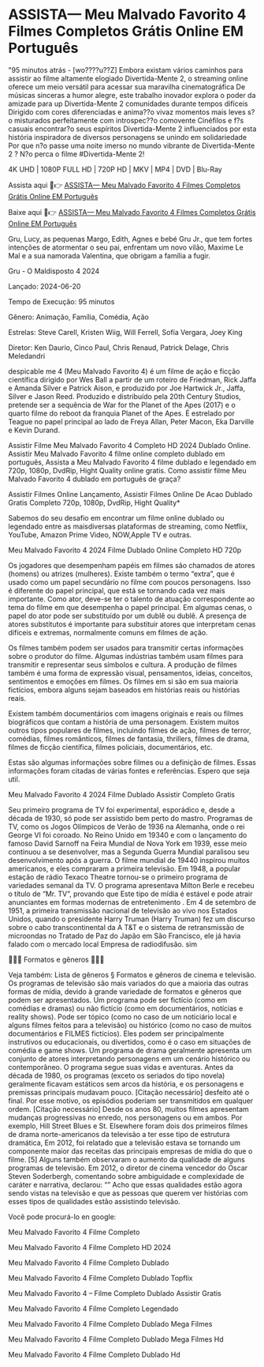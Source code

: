 # ASSISTA— Meu Malvado Favorito 4 Filmes Completos Grátis Online EM Português

"95 minutos atrás - [wo????u??Z] Embora existam vários caminhos para assistir ao filme altamente elogiado Divertida-Mente 2, o streaming online oferece um meio versátil para acessar sua maravilha cinematográfica De músicas sinceras a humor alegre, este trabalho inovador explora o poder da amizade para up Divertida-Mente 2 comunidades durante tempos difíceis Dirigido com cores diferenciadas e anima??o vivaz momentos mais leves s?o misturados perfeitamente com introspec??o comovente Cinéfilos e f?s casuais encontrar?o seus espíritos Divertida-Mente 2 influenciados por esta história inspiradora de diversos personagens se unindo em solidariedade Por que n?o passe uma noite imerso no mundo vibrante de Divertida-Mente 2 ? N?o perca o filme #Divertida-Mente 2!

4K UHD | 1080P FULL HD | 720P HD | MKV | MP4 | DVD | Blu-Ray

Assista aqui 🔴👉  [ASSISTA— Meu Malvado Favorito 4 Filmes Completos Grátis Online EM Português](https://ranzmovie.com/pt/movie/519182/despicable-me-4)

Baixe aqui 🔴👉  [ASSISTA— Meu Malvado Favorito 4 Filmes Completos Grátis Online EM Português](https://ranzmovie.com/en/movie/519182/despicable-me-4)

Gru, Lucy, as pequenas Margo, Edith, Agnes e bebé Gru Jr., que tem fortes intenções de atormentar o seu pai, enfrentam um novo vilão, Maxime Le Mal e a sua namorada Valentina, que obrigam a família a fugir.

Gru - O Maldisposto 4 2024

Lançado: 2024-06-20

Tempo de Execução: 95 minutos

Gênero: Animação, Família, Comédia, Ação

Estrelas: Steve Carell, Kristen Wiig, Will Ferrell, Sofía Vergara, Joey King

Diretor: Ken Daurio, Cinco Paul, Chris Renaud, Patrick Delage, Chris Meledandri

despicable me 4 (Meu Malvado Favorito 4) é um filme de ação e ficção científica dirigido por Wes Ball a partir de um roteiro de Friedman, Rick Jaffa e Amanda Silver e Patrick Aison, e produzido por Joe Hartwick Jr., Jaffa, Silver e Jason Reed. Produzido e distribuído pela 20th Century Studios, pretende ser a sequência de War for the Planet of the Apes (2017) e o quarto filme do reboot da franquia Planet of the Apes. É estrelado por Teague no papel principal ao lado de Freya Allan, Peter Macon, Eka Darville e Kevin Durand.

Assistir Filme Meu Malvado Favorito 4 Completo HD 2024 Dublado Online. Assistir Meu Malvado Favorito 4 filme online completo dublado em português, Assista a Meu Malvado Favorito 4 filme dublado e legendado em 720p, 1080p, DvdRip, Hight Quality online gratis. Como assistir filme Meu Malvado Favorito 4 dublado em português de graça?

Assistir Filmes Online Lançamento, Assistir Filmes Online De Acao Dublado Gratis Completo 720p, 1080p, DvdRip, Hight Quality*

Sabemos do seu desafio em encontrar um filme online dublado ou legendado entre as maisdiversas plataformas de streaming, como Netflix, YouTube, Amazon Prime Video, NOW,Apple TV e outras.

Meu Malvado Favorito 4 2024 Filme Dublado Online Completo HD 720p

Os jogadores que desempenham papéis em filmes são chamados de atores (homens) ou atrizes (mulheres). Existe também o termo “extra”, que é usado como um papel secundário no filme com poucos personagens. Isso é diferente do papel principal, que está se tornando cada vez mais importante. Como ator, deve-se ter o talento de atuação correspondente ao tema do filme em que desempenha o papel principal. Em algumas cenas, o papel do ator pode ser substituído por um dublê ou dublê. A presença de atores substitutos é importante para substituir atores que interpretam cenas difíceis e extremas, normalmente comuns em filmes de ação.

Os filmes também podem ser usados para transmitir certas informações sobre o produtor do filme. Algumas indústrias também usam filmes para transmitir e representar seus símbolos e cultura. A produção de filmes também é uma forma de expressão visual, pensamentos, ideias, conceitos, sentimentos e emoções em filmes. Os filmes em si são em sua maioria fictícios, embora alguns sejam baseados em histórias reais ou histórias reais.

Existem também documentários com imagens originais e reais ou filmes biográficos que contam a história de uma personagem. Existem muitos outros tipos populares de filmes, incluindo filmes de ação, filmes de terror, comédias, filmes românticos, filmes de fantasia, thrillers, filmes de drama, filmes de ficção científica, filmes policiais, documentários, etc.

Estas são algumas informações sobre filmes ou a definição de filmes. Essas informações foram citadas de várias fontes e referências. Espero que seja util.

Meu Malvado Favorito 4 2024 Filme Dublado Assistir Completo Gratis

Seu primeiro programa de TV foi experimental, esporádico e, desde a década de 1930, só pode ser assistido bem perto do mastro. Programas de TV, como os Jogos Olímpicos de Verão de 1936 na Alemanha, onde o rei George VI foi coroado. No Reino Unido em 19340 e com o lançamento do famoso David Sarnoff na Feira Mundial de Nova York em 1939, esse meio continuou a se desenvolver, mas a Segunda Guerra Mundial paralisou seu desenvolvimento após a guerra. O filme mundial de 19440 inspirou muitos americanos, e eles compraram a primeira televisão. Em 1948, a popular estação de rádio Texaco Theatre tornou-se o primeiro programa de variedades semanal da TV. O programa apresentava Milton Berle e recebeu o título de “Mr. TV”, provando que Este tipo de mídia é estável e pode atrair anunciantes em formas modernas de entretenimento . Em 4 de setembro de 1951, a primeira transmissão nacional de televisão ao vivo nos Estados Unidos, quando o presidente Harry Truman (Harry Truman) fez um discurso sobre o cabo transcontinental da A
T&T e o sistema de retransmissão de microondas no Tratado de Paz do Japão em São Francisco, ele já havia falado com o mercado local Empresa de radiodifusão. sim

🔴🔴🔴 Formatos e gêneros 🔴🔴🔴

Veja também: Lista de gêneros § Formatos e gêneros de cinema e televisão. Os programas de televisão são mais variados do que a maioria das outras formas de mídia, devido à grande variedade de formatos e gêneros que podem ser apresentados. Um programa pode ser fictício (como em comédias e dramas) ou não fictício (como em documentários, notícias e reality shows). Pode ser tópico (como no caso de um noticiário local e alguns filmes feitos para a televisão) ou histórico (como no caso de muitos documentários e FILMES fictícios). Eles podem ser principalmente instrutivos ou educacionais, ou divertidos, como é o caso em situações de comédia e game shows. Um programa de drama geralmente apresenta um conjunto de atores interpretando personagens em um cenário histórico ou contemporâneo. O programa segue suas vidas e aventuras. Antes da década de 1980, os programas (exceto os seriados do tipo novela) geralmente ficavam estáticos sem arcos da história, e os personagens e premissas principais mudavam pouco. [Citação necessário] desfeito até o final. Por esse motivo, os episódios poderiam ser transmitidos em qualquer ordem. [Citação necessário] Desde os anos 80, muitos filmes apresentam mudanças progressivas no enredo, nos personagens ou em ambos. Por exemplo, Hill Street Blues e St. Elsewhere foram dois dos primeiros filmes de drama norte-americanos da televisão a ter esse tipo de estrutura dramática, Em 2012, foi relatado que a televisão estava se tornando um componente maior das receitas das principais empresas de mídia do que o filme. [5] Alguns também observaram o aumento da qualidade de alguns programas de televisão. Em 2012, o diretor de cinema vencedor do Oscar Steven Soderbergh, comentando sobre ambiguidade e complexidade de caráter e narrativa, declarou: “” Acho que essas qualidades estão agora sendo vistas na televisão e que as pessoas que querem ver histórias com esses tipos de qualidades estão assistindo televisão.

Você pode procurá-lo en google:

Meu Malvado Favorito 4 Filme Completo

Meu Malvado Favorito 4 Filme Completo HD 2024

Meu Malvado Favorito 4 Filme Completo Dublado

Meu Malvado Favorito 4 Filme Completo Dublado Topflix

Meu Malvado Favorito 4 – Filme Completo Dublado Assistir Gratis

Meu Malvado Favorito 4 Filme Completo Legendado

Meu Malvado Favorito 4 Filme Completo Dublado Mega Filmes

Meu Malvado Favorito 4 Filme Completo Dublado Mega Filmes Hd

Meu Malvado Favorito 4 Filme Completo Dublado Hd
